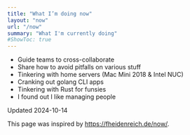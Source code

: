 ```yaml
---
title: "What I’m doing now"
layout: "now"
url: "/now"
summary: "What I'm currently doing"
#ShowToc: true
---
```


- Guide teams to cross-collaborate
- Share how to avoid pitfalls on various stuff
- Tinkering with home servers (Mac Mini 2018 & Intel NUC)
- Cranking out golang CLI apps
- Tinkering with Rust for funsies
- I found out I like managing people

Updated 2024-10-14

This page was inspired by <https://fheidenreich.de/now/>.
